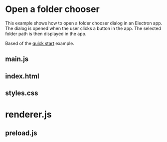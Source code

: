 # Open a folder chooser

This example shows how to open a folder chooser dialog in an Electron app. The dialog is opened when the user clicks a button in the app. The selected folder path is then displayed in the app.

Based of the [quick start](../1_quick_start/README.md) example.

## main.js


## index.html


## styles.css


# renderer.js


## preload.js
